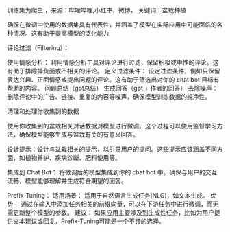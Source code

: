 
  训练集为爬虫 ，来源：哔哩哔哩,小红书，微博，
  关键词：盆栽种植

  确保在微调中使用的数据集具有代表性，并涵盖了模型在实际应用中可能面临的各种情况。这有助于提高模型的泛化能力

  评论过滤（Filtering）：
  
  使用情感分析： 利用情感分析工具对评论进行过滤，保留积极或中性的评论。这有助于排除掉负面或不相关的评论。
  定义过滤条件： 设定过滤条件，例如只保留表达兴趣、正面情感或提出问题的评论。这有助于筛选出对你的 chat bot 目标有帮助的内容。
  问题总结（gpt总结）  生成回答（gpt + 作者的回答）
  去除噪声： 删除评论中的广告、链接、重复的内容等噪声，确保模型训练数据的纯净性。

  清理和处理你收集到的数据
  
  使用你收集到的盆栽相关对话数据对模型进行微调。这个过程可以使用监督学习方法，确保模型能够生成与盆栽有关的有意义回答。
  
  设计提示：设计与盆栽相关的提示，以引导用户的提问。这些提示应该涵盖不同方面，如植物养护、疾病诊断、肥料使用等。
  
  集成到 Chat Bot：
  将微调后的模型集成到你的 chat bot 中。确保与用户的交互流畅，模型能够理解并生成符合期望的回答。


  Prefix-Tuning：
      适用场景： 适用于自然语言生成任务(NLG)，如文本生成。
      优势： 通过在输入中添加任务相关的前缀向量，可以在下游任务中进行微调，而无需更新整个模型的参数。
      建议： 如果应用主要涉及到生成性任务，比如为用户提供文本建议或回复，Prefix-Tuning可能是一个不错的选择。
  

